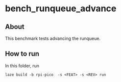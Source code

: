 # bench_runqueue_advance

## About

This benchmark tests advancing the runqueue.

## How to run

In this folder, run

    laze build -b rpi-pico  -s <FEAT> -s <REV> run
